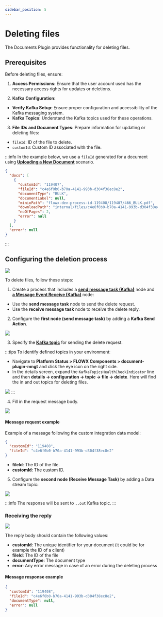 ```yaml
---
sidebar_position: 5
---
```


# Deleting files

The Documents Plugin provides functionality for deleting files.

## Prerequisites

Before deleting files, ensure:

1. **Access Permissions**: Ensure that the user account used has the necessary access rights for updates or deletions.

2. **Kafka Configuration**:

- **Verify Kafka Setup**: Ensure proper configuration and accessibility of the Kafka messaging system.
- **Kafka Topics**: Understand the Kafka topics used for these operations.

3.  **File IDs and Document Types**: Prepare information for updating or deleting files:
 
- `fileId`: ID of the file to delete.
- `customId`: Custom ID associated with the file.

:::info
In the example below, we use a `fileId` generated for a document using [<u>**Uploading a New Document**</u>](./uploading-a-new-document.md) scenario.

```json
{
  "docs": [
    {
      "customId": "119407",
      "fileId": "c4e6f0b0-b70a-4141-993b-d304f38ec8e2",
      "documentType": "BULK",
      "documentLabel": null,
      "minioPath": "flowx-dev-process-id-119408/119407/466_BULK.pdf",
      "downloadPath": "internal/files/c4e6f0b0-b70a-4141-993b-d304f38ec8e2/download",
      "noOfPages": 2,
      "error": null
    }
  ],
  "error": null
}
```
:::

## Configuring the deletion process

![](https://s3.eu-west-1.amazonaws.com/docx.flowx.ai/release34/delete_file_proc.png)

To delete files, follow these steps:

1. Create a process that includes a [**send message task (Kafka)**](../../../../../building-blocks/node/message-send-received-task-node.md#configuring-a-message-send-task-node) node and [**a Message Event Receive (Kafka)**](../../../../../building-blocks/node/message-send-received-task-node.md#configuring-a-message-receive-task-node) node:

* Use the **send message task** node to send the delete request.
* Use the **receive message task** node to receive the delete reply.

2. Configure the **first node (send message task)** by adding a **Kafka Send Action**.

![](https://s3.eu-west-1.amazonaws.com/docx.flowx.ai/release34/delete_file_action.png)

3. Specify the [**Kafka topic**](../../../plugins-setup-guide/documents-plugin-setup/documents-plugin-setup.md#kafka-configuration) for sending the delete request.

:::tips
To identify defined topics in your environment:

-  Navigate to **Platform Status > FLOWX Components > document-plugin-mngt** and click the eye icon on the right side.
-  In the details screen, expand the `KafkaTopicsHealthCheckIndicator` line and then **details → configuration → topic → file → delete**. Here will find the in and out topics for deleting files.

![](https://s3.eu-west-1.amazonaws.com/docx.flowx.ai/release34/delete_topics.png)
:::

4. Fill in the request message body.

![](https://s3.eu-west-1.amazonaws.com/docx.flowx.ai/release34/delete_request_message.png)

#### Message request example

Example of a message following the custom integration data model:

```json
{
  "customId": "119408",
  "fileId": "c4e6f0b0-b70a-4141-993b-d304f38ec8e2"
}
```

* **fileId**: The ID of the file.
* **customId**: The custom ID.

5. Configure the **second node (Receive Message Task)** by adding a Data stream topic:

![](https://s3.eu-west-1.amazonaws.com/docx.flowx.ai/release34/delete_stream.png)


:::info
The response will be sent to `..out` Kafka topic.
:::


### Receiving the reply

![](https://s3.eu-west-1.amazonaws.com/docx.flowx.ai/release34/delete_response.png)

The reply body should contain the following values:

- **customId**: The unique identifier for your document (it could be for example the ID of a client)
- **fileId**: The ID of the file
- **documentType**: The document type
- **error**: Any error message in case of an error during the deleting process

#### Message response example

```json
{
  "customId": "119408",
  "fileId": "c4e6f0b0-b70a-4141-993b-d304f38ec8e2",
  "documentType": null,
  "error": null
}
```